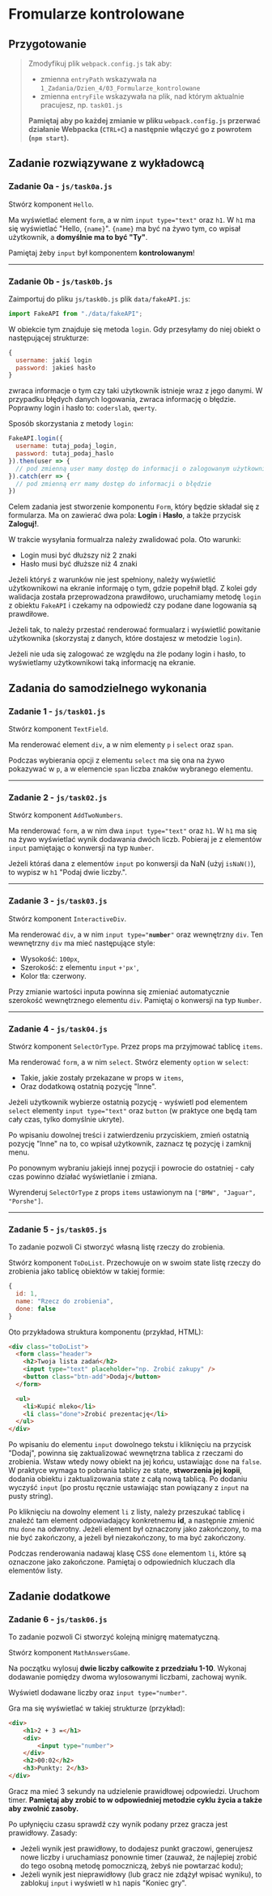 # Fromularze kontrolowane

## Przygotowanie
> Zmodyfikuj plik `webpack.config.js` tak aby:
> - zmienna `entryPath` wskazywała na `1_Zadania/Dzien_4/03_Formularze_kontrolowane`
> - zmienna `entryFile` wskazywała na plik, nad którym aktualnie pracujesz, np. `task01.js`
>
> **Pamiętaj aby po każdej zmianie w pliku `webpack.config.js` przerwać działanie Webpacka (`CTRL+C`) a następnie włączyć go z powrotem (`npm start`).**

## Zadanie rozwiązywane z wykładowcą

### Zadanie 0a - `js/task0a.js`

Stwórz komponent `Hello`.

Ma wyświetlać element `form`, a w nim `input type="text"` oraz `h1`. W `h1` ma się wyświetlać "Hello, `{name}`". `{name}` ma być na żywo tym, co wpisał użytkownik, a **domyślnie ma to być "Ty"**.

Pamiętaj żeby `input` był komponentem **kontrolowanym**!

---

### Zadanie 0b - `js/task0b.js`

Zaimportuj do pliku `js/task0b.js` plik `data/fakeAPI.js`:

```js
import FakeAPI from "./data/fakeAPI";
```

W obiekcie tym znajduje się metoda `login`. Gdy przesyłamy do niej obiekt o następującej strukturze:

```js
{
  username: jakiś login
  password: jakieś hasło
}
```

zwraca informacje o tym czy taki użytkownik istnieje wraz z jego danymi. W przypadku błędych danych logowania, zwraca informację o błędzie. Poprawny login i hasło to: `coderslab`, `qwerty`.

Sposób skorzystania z metody `login`:

```js
FakeAPI.login({
  username: tutaj_podaj_login,
  password: tutaj_podaj_haslo
}).then(user => {
  // pod zmienną user mamy dostęp do informacji o zalogowanym użytkowniku
}).catch(err => {
  // pod zmienną err mamy dostęp do informacji o błędzie
})
```

Celem zadania jest stworzenie komponentu `Form`, który będzie składał się z formularza. Ma on zawierać dwa pola: **Login** i **Hasło**, a także przycisk **Zaloguj!**.

W trakcie wysyłania formualrza należy zwalidować pola. Oto warunki:

- Login musi być dłuższy niż 2 znaki
- Hasło musi być dłuższe niż 4 znaki

Jeżeli któryś z warunków nie jest spełniony, należy wyświetlić użytkownikowi na ekranie informaję o tym, gdzie popełnił błąd. Z kolei gdy walidacja została przeprowadzona prawdiłowo, uruchamiamy metodę `login` z obiektu `FakeAPI` i czekamy na odpowiedź czy podane dane logowania są prawdiłowe.

Jeżeli tak, to należy przestać renderować formualarz i wyświetlić powitanie użytkownika (skorzystaj z danych, które dostajesz w metodzie `login`).

Jeżeli nie uda się zalogować ze względu na źle podany login i hasło, to wyświetlamy użytkownikowi taką informację na ekranie.


## Zadania do samodzielnego wykonania

### Zadanie 1 - `js/task01.js`

Stwórz komponent `TextField`.

Ma renderować element `div`, a w nim elementy `p` i `select` oraz `span`.

Podczas wybierania opcji z elementu `select` ma się ona na żywo pokazywać w `p`, a w elemencie `span` liczba znaków wybranego elementu.

---

### Zadanie 2 - `js/task02.js`

Stwórz komponent `AddTwoNumbers`.

Ma renderować `form`, a w nim dwa `input type="text"` oraz `h1`. W `h1` ma się na żywo wyświetlać wynik dodawania dwóch liczb. Pobieraj je z elementów `input` pamiętając o konwersji na typ `Number`.

Jeżeli któraś dana z elementów `input` po konwersji da NaN (użyj `isNaN()`), to wypisz w `h1` "Podaj dwie liczby.".

---

### Zadanie 3 - `js/task03.js`

Stwórz komponent `InteractiveDiv`.

Ma renderować `div`, a w nim `input type="`**`number`**`"` oraz wewnętrzny `div`. Ten wewnętrzny `div` ma mieć następujące style:
- Wysokość: `100px`,
- Szerokość: z elementu `input` `+'px'`,
- Kolor tła: czerwony.

Przy zmianie wartości inputa powinna się zmieniać automatycznie szerokość wewnętrznego elementu `div`. Pamiętaj o konwersji na typ `Number`.

---

### Zadanie 4 - `js/task04.js`

Stwórz komponent `SelectOrType`. Przez props ma przyjmować tablicę `items`.

Ma renderować `form`, a w nim `select`. Stwórz elementy `option` w `select`:
- Takie, jakie zostały przekazane w props w `items`,
- Oraz dodatkową ostatnią pozycję "Inne".

Jeżeli użytkownik wybierze ostatnią pozycję - wyświetl pod elementem `select` elementy `input type="text"` oraz `button` (w praktyce one będą tam cały czas, tylko domyślnie ukryte).

Po wpisaniu dowolnej treści i zatwierdzeniu przyciskiem, zmień ostatnią pozycję "Inne" na to, co wpisał użytkownik, zaznacz tę pozycję i zamknij menu.

Po ponownym wybraniu jakiejś innej pozycji i powrocie do ostatniej - cały czas powinno działać wyświetlanie i zmiana.

Wyrenderuj `SelectOrType` z props `items` ustawionym na `["BMW", "Jaguar", "Porshe"]`.

---

### Zadanie 5 - `js/task05.js`

To zadanie pozwoli Ci stworzyć własną listę rzeczy do zrobienia.

Stwórz komponent `ToDoList`. Przechowuje on w swoim state listę rzeczy do zrobienia jako tablicę obiektów w takiej formie:
```js
{
  id: 1,
  name: "Rzecz do zrobienia",
  done: false
}
```

Oto przykładowa struktura komponentu (przykład, HTML):
```HTML
<div class="toDoList">
  <form class="header">
    <h2>Twoja lista zadań</h2>
    <input type="text" placeholder="np. Zrobić zakupy" />
    <button class="btn-add">Dodaj</button>
  </form>

  <ul>
    <li>Kupić mleko</li>
    <li class="done">Zrobić prezentację</li>
  </ul>
</div>
```

Po wpisaniu do elementu `input` dowolnego tekstu i kliknięciu na przycisk "Dodaj", powinna się zaktualizować wewnętrzna tablica z rzeczami do zrobienia. Wstaw wtedy nowy obiekt na jej końcu, ustawiając `done` na `false`. W praktyce wymaga to pobrania tablicy ze state, **stworzenia jej kopii**, dodania obiektu i zaktualizowania state z całą nową tablicą. Po dodaniu wyczyść `input` (po prostu ręcznie ustawiając stan powiązany z `input` na pusty string).

Po kliknięciu na dowolny element `li` z listy, należy przeszukać tablicę i znaleźć tam element odpowiadający konkretnemu **id**, a następnie zmienić mu `done` na odwrotny. Jeżeli element był oznaczony jako zakończony, to ma nie być zakończony, a jeżeli był niezakończony, to ma być zakończony.

Podczas renderowania nadawaj klasę CSS `done` elementom `li`, które są oznaczone jako zakończone. Pamiętaj o odpowiednich kluczach dla elementów listy.


## Zadanie dodatkowe

### Zadanie 6 - `js/task06.js`

To zadanie pozwoli Ci stworzyć kolejną minigrę matematyczną.

Stwórz komponent `MathAnswersGame`.

Na początku wylosuj **dwie liczby całkowite z przedziału 1-10**. Wykonaj dodawanie pomiędzy dwoma wylosowanymi liczbami, zachowaj wynik.

Wyświetl dodawane liczby oraz `input type="number"`.

Gra ma się wyświetlać w takiej strukturze (przykład):
```HTML
<div>
    <h1>2 + 3 =</h1>
    <div>
        <input type="number">
    </div>
    <h2>00:02</h2>
    <h3>Punkty: 2</h3>
</div>
```

Gracz ma mieć 3 sekundy na udzielenie prawidłowej odpowiedzi. Uruchom timer. **Pamiętaj aby zrobić to w odpowiedniej metodzie cyklu życia a także aby zwolnić zasoby.**

Po upłynięciu czasu sprawdź czy wynik podany przez gracza jest prawidłowy. Zasady:
- Jeżeli wynik jest prawidłowy, to dodajesz punkt graczowi, generujesz nowe liczby i uruchamiasz ponownie timer (zauważ, że najlepiej zrobić do tego osobną metodę pomoczniczą, żebyś nie powtarzać kodu);
- Jeżeli wynik jest nieprawidłowy (lub gracz nie zdążył wpisać wyniku), to zablokuj `input` i wyświetl w `h1` napis "Koniec gry".
